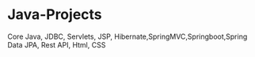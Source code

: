 # Java-Projects
Core Java, JDBC, Servlets, JSP, Hibernate,SpringMVC,Springboot,Spring Data JPA, Rest API, Html, CSS

